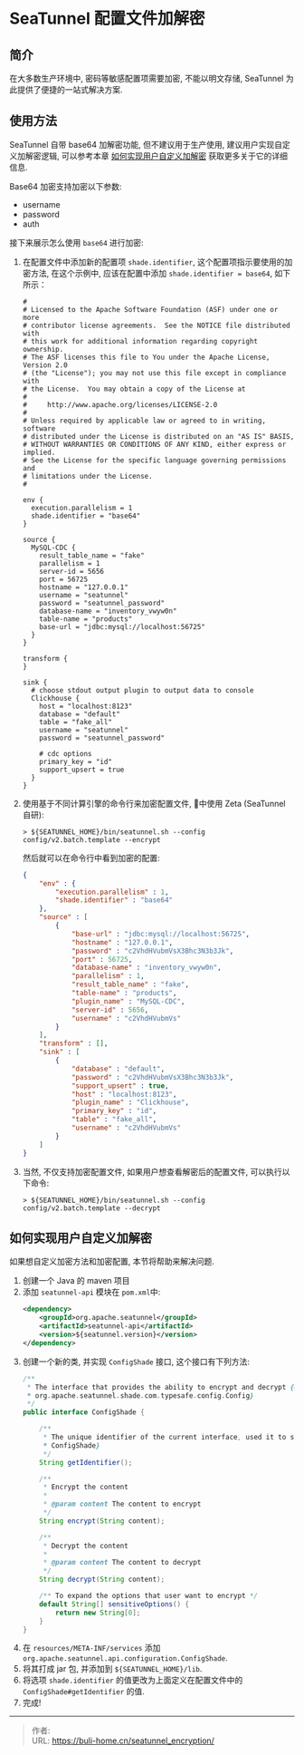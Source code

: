 # SeaTunnel 配置文件加解密


<!--more-->



## 简介
在大多数生产环境中, 密码等敏感配置项需要加密, 不能以明文存储, SeaTunnel 为此提供了便捷的一站式解决方案. 

## 使用方法
SeaTunnel 自带 base64 加解密功能, 但不建议用于生产使用, 建议用户实现自定义加解密逻辑, 可以参考本章 [如何实现用户自定义加解密](#如何实现用户自定义加解密) 获取更多关于它的详细信息. 

Base64 加密支持加密以下参数:
* username
* password
* auth

接下来展示怎么使用 `base64` 进行加密:
1. 在配置文件中添加新的配置项 `shade.identifier`, 这个配置项指示要使用的加密方法, 在这个示例中, 应该在配置中添加 `shade.identifier = base64`, 如下所示：
	```config
	#
	# Licensed to the Apache Software Foundation (ASF) under one or more
	# contributor license agreements.  See the NOTICE file distributed with
	# this work for additional information regarding copyright ownership.
	# The ASF licenses this file to You under the Apache License, Version 2.0
	# (the "License"); you may not use this file except in compliance with
	# the License.  You may obtain a copy of the License at
	#
	#     http://www.apache.org/licenses/LICENSE-2.0
	#
	# Unless required by applicable law or agreed to in writing, software
	# distributed under the License is distributed on an "AS IS" BASIS,
	# WITHOUT WARRANTIES OR CONDITIONS OF ANY KIND, either express or implied.
	# See the License for the specific language governing permissions and
	# limitations under the License.
	#
	
	env {
	  execution.parallelism = 1
	  shade.identifier = "base64"
	}
	
	source {
	  MySQL-CDC {
		result_table_name = "fake"
		parallelism = 1
		server-id = 5656
		port = 56725
		hostname = "127.0.0.1"
		username = "seatunnel"
		password = "seatunnel_password"
		database-name = "inventory_vwyw0n"
		table-name = "products"
		base-url = "jdbc:mysql://localhost:56725"
	  }
	}
	
	transform {
	}
	
	sink {
	  # choose stdout output plugin to output data to console
	  Clickhouse {
		host = "localhost:8123"
		database = "default"
		table = "fake_all"
		username = "seatunnel"
		password = "seatunnel_password"
	
		# cdc options
		primary_key = "id"
		support_upsert = true
	  }
	}	
	```
2. 使用基于不同计算引擎的命令行来加密配置文件, 🌰中使用 Zeta (SeaTunnel 自研):
	```shell
	> ${SEATUNNEL_HOME}/bin/seatunnel.sh --config config/v2.batch.template --encrypt
	```
	然后就可以在命令行中看到加密的配置:
	```json
	{
		"env" : {
			"execution.parallelism" : 1,
			"shade.identifier" : "base64"
		},
		"source" : [
			{
				"base-url" : "jdbc:mysql://localhost:56725",
				"hostname" : "127.0.0.1",
				"password" : "c2VhdHVubmVsX3Bhc3N3b3Jk",
				"port" : 56725,
				"database-name" : "inventory_vwyw0n",
				"parallelism" : 1,
				"result_table_name" : "fake",
				"table-name" : "products",
				"plugin_name" : "MySQL-CDC",
				"server-id" : 5656,
				"username" : "c2VhdHVubmVs"
			}
		],
		"transform" : [],
		"sink" : [
			{
				"database" : "default",
				"password" : "c2VhdHVubmVsX3Bhc3N3b3Jk",
				"support_upsert" : true,
				"host" : "localhost:8123",
				"plugin_name" : "Clickhouse",
				"primary_key" : "id",
				"table" : "fake_all",
				"username" : "c2VhdHVubmVs"
			}
		]
	}
	```
3. 当然, 不仅支持加密配置文件, 如果用户想查看解密后的配置文件, 可以执行以下命令: 
	```shell
	> ${SEATUNNEL_HOME}/bin/seatunnel.sh --config config/v2.batch.template --decrypt
	```
	
## 如何实现用户自定义加解密
如果想自定义加密方法和加密配置, 本节将帮助来解决问题. 

1. 创建一个 Java 的 maven 项目
2. 添加 `seatunnel-api` 模块在 `pom.xml`中:
	```xml
	<dependency>
		<groupId>org.apache.seatunnel</groupId>
		<artifactId>seatunnel-api</artifactId>
		<version>${seatunnel.version}</version>
	</dependency>
	```
3. 创建一个新的类, 并实现 `ConfigShade` 接口, 这个接口有下列方法:
	```java
	/**
	 * The interface that provides the ability to encrypt and decrypt {@link
	 * org.apache.seatunnel.shade.com.typesafe.config.Config}
	 */
	public interface ConfigShade {
	
		/**
		 * The unique identifier of the current interface, used it to select the correct {@link
		 * ConfigShade}
		 */
		String getIdentifier();
	
		/**
		 * Encrypt the content
		 *
		 * @param content The content to encrypt
		 */
		String encrypt(String content);
	
		/**
		 * Decrypt the content
		 *
		 * @param content The content to decrypt
		 */
		String decrypt(String content);
	
		/** To expand the options that user want to encrypt */
		default String[] sensitiveOptions() {
			return new String[0];
		}
	}
	```
4. 在 `resources/META-INF/services` 添加 `org.apache.seatunnel.api.configuration.ConfigShade`.
5. 将其打成 jar 包, 并添加到 `${SEATUNNEL_HOME}/lib`.
6. 将选项 `shade.identifier` 的值更改为上面定义在配置文件中的 `ConfigShade#getIdentifier` 的值. 
7. 完成! 


---

> 作者:   
> URL: https://buli-home.cn/seatunnel_encryption/  

